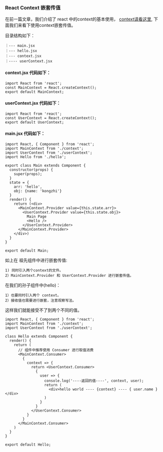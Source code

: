 
### React Context 嵌套传值

在前一篇文章，我们介绍了 react 中的context的基本使用， <a href="https://github.com/kongzhi0707/front-end-learn/blob/master/es6/context.md">context请看这里</a>, 下面我们来看下使用context嵌套传值。

目录结构如下：
```
｜--- main.jsx
｜--- hello.jsx
｜--- context.jsx
｜---- userContext.jsx
```
#### context.jsx 代码如下：
```
import React from 'react';
const MainContext = React.createContext();
export default MainContext;
```
#### userContext.jsx 代码如下：
```
import React from 'react';
const UserContext = React.createContext();
export default UserContext;
```
#### main.jsx 代码如下：
```
import React, { Component } from 'react';
import MainContext from './context';
import UserContext from './userContext';
import Hello from './hello';

export class Main extends Component { 
  constructor(props) { 
    super(props);
  }
  state = {
    arr: 'hello',
    obj: {name: 'kongzhi'}
  }
  render() { 
    return (<div>
      <MainContext.Provider value={this.state.arr}>
        <UserContext.Provider value={this.state.obj}>
          Main Page
          <Hello />
        </UserContext.Provider>
      </MainContext.Provider>
    </div>)
  }
}

export default Main;
```
  如上在 祖先组件中进行嵌套传值:
```
1) 同时引入两个context的文件。
2）MainContext.Provider 和 UserContext.Provider 进行嵌套传值。
```
  在我们的孙子组件中(hello)：
```
1）也要同时引入两个 context。
2）接收值也需要进行嵌套，注意观察写法。
```
  这样我们就能接受不了到两个不同的值。
```
import React, { Component } from 'react';
import MainContext from './context';
import UserContext from './userContext';

class Hello extends Component { 
  render() { 
    return (
      // 组件中推荐使用 Consumer 进行取值消费
      <MainContext.Consumer>
        {
          context => { 
            return <UserContext.Consumer>
              {
                user => { 
                  console.log('----返回的值----', context, user);
                  return (
                    <div>hello world ---- {context} ---- { user.name }</div>
                  )
                }
              }
            </UserContext.Consumer>
          }
        }
      </MainContext.Consumer>
    )
  }
}

export default Hello;
```




